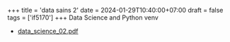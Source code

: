 +++
title = 'data sains 2'
date = 2024-01-29T10:40:00+07:00
draft = false
tags = ['if5170']
+++
Data Science and Python venv
<!--more-->

+ [data_science_02.pdf](https://osf.io/zp7tq)
